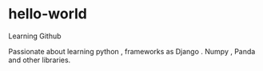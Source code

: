 # hello-world
Learning Github


Passionate about learning python , frameworks as Django . Numpy , Panda and other libraries.
